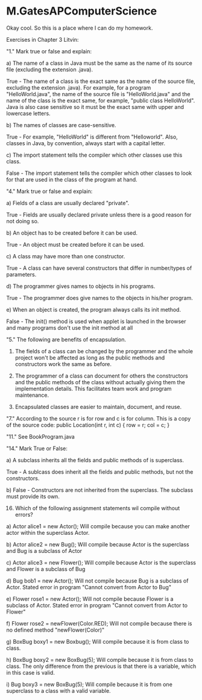 M.GatesAPComputerScience
========================
Okay cool. So this is a place where I can do my homework.

Exercises in Chapter 3 Litvin:

"1." Mark true or false and explain:

a) The name of a class in Java must be the same as the name of its source file (excluding the extension .java).

True - The name of a class is the exact same as the name of the source file, excluding the extension .java). 
For example, for a program "HelloWorld.java", the name of the source file is "HelloWorld.java" and the name of the
class is the exact same, for example, "public class HelloWorld". Java is also case sensitive so it must be the 
exact same with upper and lowercase letters.

b) The names of classes are case-sensitive.

True - For example, "HelloWorld" is different from "Helloworld".
Also, classes in Java, by convention, always start with a capital letter. 

c) The import statement tells the compiler which other classes use this class.

False - The import statement tells the compiler which other classes to look for that are used in the class of the
program at hand. 

"4." Mark true or false and explain:

a) Fields of a class are usually declared "private".

True - Fields are usually declared private unless there is a good reason for not doing so.

b) An object has to be created before it can be used.

True - An object must be created before it can be used.

c) A class may have more than one constructor.

True - A class can have several constructors that differ in number/types of parameters.

d) The programmer gives names to objects in his programs.

True - The programmer does give names to the objects in his/her program.

e) When an object is created, the program always calls its init method.

False - The init() method is used when applet is launched in the browser and many programs don't use the init method
at all

"5." The following are benefits of encapsulation.

1) The fields of a class can be changed by the programmer and the whole project won't be affected as long as the 
public methods and constructors work the same as before. 

2) The programmer of a class can document for others the constructors and the public methods of the class without 
actually giving them the implementation details. This facilitates team work and program maintenance.

3) Encapsulated classes are easier to maintain, document, and reuse. 

"7." According to the source r is for row and c is for column. This is a copy of the source code:
public Location(int r, int c)
    {
        row = r;
        col = c;
    }

"11." See BookProgram.java

"14." Mark True or False:

a) A subclass inherits all the fields and public methods of is superclass.

True - A sublcass does inherit all the fields and public methods, but not the constructors. 

b) False - Constructors are not inherited from the superclass. The subclass must provide its own. 

16. Which of the following assignment statements wil compile without errors?

a) Actor alice1 = new Actor(); Will compile because you can make another actor within the superclass Actor.

b) Actor alice2 = new Bug(); Will compile because Actor is the superclass and Bug is a subclass of Actor

c) Actor alice3 = new Flower(); Will compile because Actor is the superclass and Flower is a subclass of Bug

d) Bug bob1 = new Actor(); Will not compile because Bug is a subclass of Actor. 
                            Stated error in program "Cannot convert from Actor to Bug"

e) Flower rose1 = new Actor(); Will not compile because Flower is a subclass of Actor.
                                Stated error in program "Cannot convert from Actor to Flower"

f) Flower rose2 = newFlower(Color.RED); Will not compile because there is no defined method "newFlower(Color)"

g) BoxBug boxy1 = new Boxbug(); Will compile because it is from class to class.

h) BoxBug boxy2 = new BoxBug(5); Will compile because it is from class to class. The only difference from the previous 
                                  is that there is a variable, which in this case is valid. 
                                  
i) Bug boxy3 = new BoxBug(5); Will compile because it is from one superclass to a class with a valid variable.



